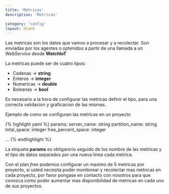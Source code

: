 ```yaml
---
title: 'Metricas'
description: 'Metricas'

category: 'config'
layout: blank
---
```


Las metricas son los datos que vamos a procesar y a recolectar. Son enviadas por los agentes o optenidos a partir de una
llamada a un *WebService* desde **WatchIoT**

La metricas puede ser de cuatro tipos:

* Cadenas    -> **string**
* Enteros    -> **integer**
* Numericas  -> **double**
* Boleanas   -> **bool**

Es necesario a la hora de configurar las metricas definir el tipo, para una correcta validacion y
graficacion de las mismas.

Ejemplo de como se configuran las metricas en un proyecto

{% highlight yaml %}
params:
    server_name: string
    partition_name: string
    total_space: integer
    free_percent_space: integer

...
{% endhighlight %}

La etiqueta **params** es obligarorio seguido de los nombre de las metricas y el tipo de datos separados por una nueva linea
cada metrica.

Con el plan *free* podemos configurar un maximo de 5 metricas por proyecto, si usted necesita poder monitorear y recolectar mas metricas
en cada proyecto, por favor pongase en contacto con nosotros para que conozca como poder aumentar mas disponibilidad de
metricas en cada uno de sus proyectos.